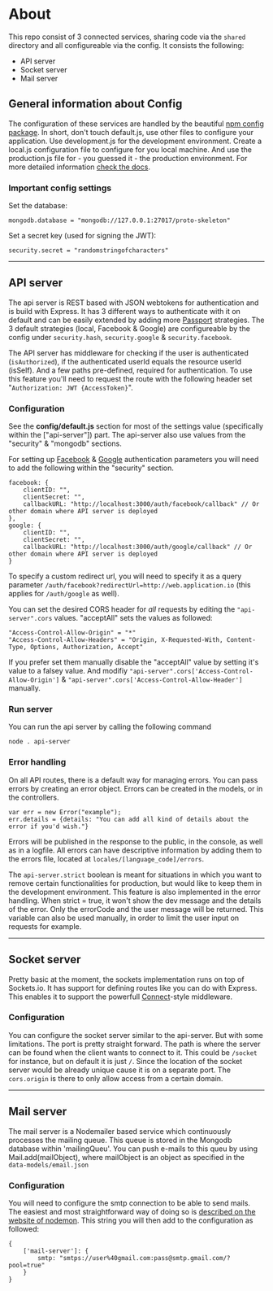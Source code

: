 # About

This repo consist of 3 connected services, sharing code via the `shared` directory and all configureable via the config. It consists the following:

- API server
- Socket server
- Mail server

## General information about Config
The configuration of these services are handled by the beautiful [npm config package](https://www.npmjs.com/package/config). In short, don't touch default.js, use other files to configure your application. Use development.js for the development environment. Create a local.js configuration file to configure for you local machine. And use the production.js file for - you guessed it - the production environment. For more detailed information [check the docs](https://www.npmjs.com/package/config).

### Important config settings
Set the database:

`mongodb.database = "mongodb://127.0.0.1:27017/proto-skeleton"
`

Set a secret key (used for signing the JWT):

`security.secret = "randomstringofcharacters"`


---------------------

## API server

The api server is REST based with JSON webtokens for authentication and is build with Express. It has 3 different ways to authenticate with it on default and can be easily extended by adding more [Passport](http://passportjs.org/docs) strategies. The 3 default strategies (local, Facebook & Google) are configureable by the config under `security.hash`, `security.google` & `security.facebook`.

The API server has middleware for checking if the user is authenticated (`isAuthorized`), if the authenticated userId equals the resource userId (isSelf). And a few paths pre-defined, required for authentication. To use this feature you'll need to request the route with the following header set "`Authorization: JWT {AccessToken}`".

### Configuration

See the **config/default.js** section for most of the settings value (specifically within the ["api-server"]) part. The api-server also use values from the "security" & "mongodb" sections.

For setting up [Facebook](https://developers.facebook.com/docs/apps/register#developer-account) & [Google](https://console.developers.google.com/apis/credentials/oauthclient) authentication parameters you will need to add the following within the "security" section.

```
facebook: {
    clientID: "",
    clientSecret: "",
    callbackURL: "http://localhost:3000/auth/facebook/callback" // Or other domain where API server is deployed
},
google: {
    clientID: "",
    clientSecret: "",
    callbackURL: "http://localhost:3000/auth/google/callback" // Or other domain where API server is deployed
}
```
To specify a custom redirect url, you will need to specify it as a query parameter `/auth/facebook?redirectUrl=http://web.application.io` (this applies for `/auth/google` as well).


You can set the desired CORS header for _all_ requests by editing the `"api-server".cors` values.
"acceptAll" sets the values as followed:
```
"Access-Control-Allow-Origin" = "*"
"Access-Control-Allow-Headers" = "Origin, X-Requested-With, Content-Type, Options, Authorization, Accept"
```

If you prefer set them manually disable the "acceptAll" value by setting it's value to a falsey value. And modifiy `"api-server".cors['Access-Control-Allow-Origin']` & `"api-server".cors['Access-Control-Allow-Header']` manually.


### Run server

You can run the api server by calling the following command
```
node . api-server
```

### Error handling

On all API routes, there is a default way for managing errors. You can pass errors by creating an error object.
Errors can be created in the models, or in the controllers.

```
var err = new Error("example");
err.details = {details: "You can add all kind of details about the error if you'd wish."}
```

Errors will be published in the response to the public, in the console, as well as in a logfile. All errors can have descriptive information by adding them to the errors file, located at `locales/[language_code]/errors`. 

The `api-server.strict` boolean is meant for situations in which you want to remove certain functionalities for production, but  would like to keep them in the development environment. This feature is also implemented in the error handling. When strict = true, it won't show the dev message and the details of the error. Only the errorCode and the user message will be returned. This variable can also be used manually, in order to limit the user input on requests for example.


------------------
## Socket server

Pretty basic at the moment, the sockets implementation runs on top of Sockets.io. It has support for defining routes like you can do with Express. This enables it to support the powerfull [Connect](https://github.com/senchalabs/connect#readme)-style middleware.

### Configuration

You can configure the socket server similar to the api-server. But with some limitations. The port is pretty straight forward. The path is where the server can be found when the client wants to connect to it. This could be `/socket` for instance, but on default it is just `/`. Since the location of the socket server would be already unique cause it is on a separate port. The `cors.origin` is there to only allow access from a certain domain.

------------------
## Mail server

The mail server is a Nodemailer based service which continuously processes the mailing queue. This queue is stored in the Mongodb database within 'mailingQueu'. You can push e-mails to this queu by using Mail.add(mailObject), where mailObject is an object as specified in the `data-models/email.json`

### Configuration

You will need to configure the smtp connection to be able to send mails. The easiest and most straightforward way of doing so is [described on the website of nodemon](https://nodemailer.com/smtp/).
This string you will then add to the configuration as followed:

```
{
    ['mail-server']: {
        smtp: "smtps://user%40gmail.com:pass@smtp.gmail.com/?pool=true"
    }
}
```
